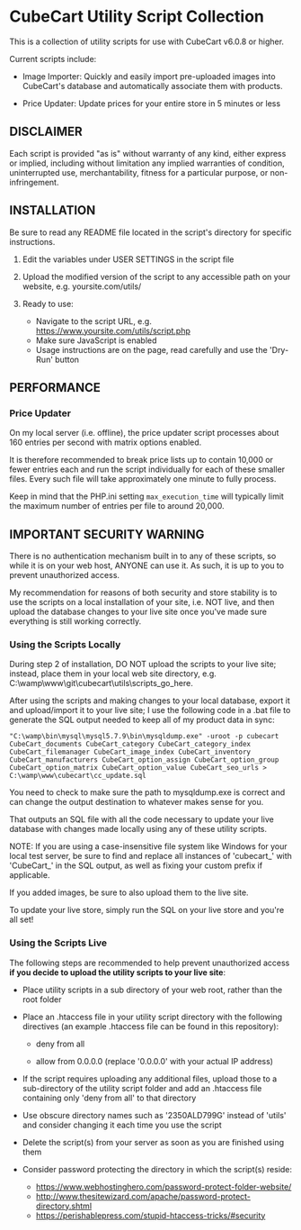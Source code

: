 # CubeCart Utility Script Collection
This is a collection of utility scripts for use with CubeCart v6.0.8 or higher.

Current scripts include:

- Image Importer: Quickly and easily import pre-uploaded images into CubeCart's database and automatically associate them with products.

- Price Updater: Update prices for your entire store in 5 minutes or less

## DISCLAIMER

Each script is provided  "as is" without warranty of any kind, either express or implied,
including without limitation any implied warranties of condition, uninterrupted use,
merchantability, fitness for a particular purpose, or non-infringement.

## INSTALLATION

Be sure to read any README file located in the script's directory for specific instructions.

1. Edit the variables under USER SETTINGS in the script file

2. Upload the modified version of the script to any accessible path on your website, e.g. yoursite.com/utils/

3. Ready to use:
	- Navigate to the script URL, e.g. https://www.yoursite.com/utils/script.php
	- Make sure JavaScript is enabled
	- Usage instructions are on the page, read carefully and use the 'Dry-Run' button

## PERFORMANCE

### Price Updater

On my local server (i.e. offline), the price updater script processes about 160 entries per second with matrix options enabled.

It is therefore recommended to break price lists up to contain 10,000 or fewer entries each and run the script individually for each of these smaller files. Every such file will take approximately one minute to fully process.

Keep in mind that the PHP.ini setting `max_execution_time` will typically limit the maximum number of entries per file to around 20,000.

## IMPORTANT SECURITY WARNING

There is no authentication mechanism built in to any of these scripts, so while it is on your web host, ANYONE can use it. As such, it is up to you to prevent unauthorized access.

My recommendation for reasons of both security and store stability is to use the scripts on a local installation of your site, i.e. NOT live, and then upload the database changes to your live site once you've made sure everything is still working correctly.

### Using the Scripts Locally

During step 2 of installation, DO NOT upload the scripts to your live site; instead, place them in your local web site directory, e.g. C:\wamp\www\git\cubecart\utils\scripts_go_here.

After using the scripts and making changes to your local database, export it and upload/import it to your live site; I use the following code in a .bat file to generate the SQL output needed to keep all of my product data in sync:

    "C:\wamp\bin\mysql\mysql5.7.9\bin\mysqldump.exe" -uroot -p cubecart CubeCart_documents CubeCart_category CubeCart_category_index CubeCart_filemanager CubeCart_image_index CubeCart_inventory CubeCart_manufacturers CubeCart_option_assign CubeCart_option_group CubeCart_option_matrix CubeCart_option_value CubeCart_seo_urls > C:\wamp\www\cubecart\cc_update.sql

You need to check to make sure the path to mysqldump.exe is correct and can change the output destination to whatever makes sense for you.

That outputs an SQL file with all the code necessary to update your live database with changes made locally using any of these utility scripts.

NOTE: If you are using a case-insensitive file system like Windows for your local test server, be sure to find and replace all instances of 'cubecart_' with 'CubeCart_' in the SQL output, as well as fixing your custom prefix if applicable.

If you added images, be sure to also upload them to the live site.

To update your live store, simply run the SQL on your live store and you're all set!

### Using the Scripts Live

The following steps are recommended to help prevent unauthorized access **if you decide to upload the utility scripts to your live site**:

- Place utility scripts in a sub directory of your web root, rather than the root folder

- Place an .htaccess file in your utility script directory with the following directives (an example .htaccess file can be found in this repository):
	
	- deny from all
	
	- allow from 0.0.0.0 (replace '0.0.0.0' with your actual IP address)

- If the script requires uploading any additional files, upload those to a sub-directory of the utility script folder and add an .htaccess file containing only 'deny from all' to that directory

- Use obscure directory names such as '2350ALD799G' instead of 'utils' and consider
  changing it each time you use the script

- Delete the script(s) from your server as soon as you are finished using them

- Consider password protecting the directory in which the script(s) reside:
	- https://www.webhostinghero.com/password-protect-folder-website/
	- http://www.thesitewizard.com/apache/password-protect-directory.shtml
	- https://perishablepress.com/stupid-htaccess-tricks/#security
